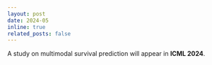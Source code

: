 ```yaml
---
layout: post
date: 2024-05
inline: true
related_posts: false
---
```


A study on multimodal survival prediction will appear in **ICML 2024**.
